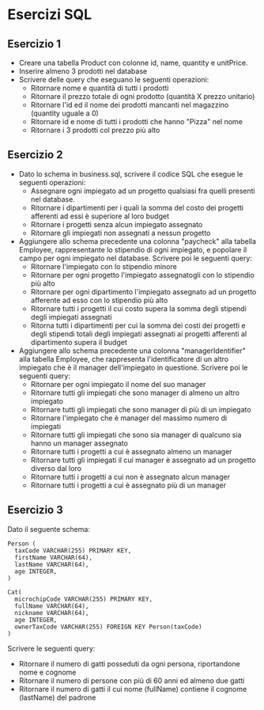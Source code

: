 # Esercizi SQL
## Esercizio 1
- Creare una tabella Product con colonne id, name, quantity e unitPrice.
- Inserire almeno 3 prodotti nel database
- Scrivere delle query che eseguano le seguenti operazioni:
  - Ritornare nome e quantità di tutti i prodotti
  - Ritornare il prezzo totale di ogni prodotto (quantità X prezzo unitario)
  - Ritornare l'id ed il nome dei prodotti mancanti nel magazzino (quantity uguale a 0)
  - Ritornare id e nome di tutti i prodotti che hanno "Pizza" nel nome
  - Ritornare i 3 prodotti col prezzo più alto
 
## Esercizio 2
- Dato lo schema in business.sql, scrivere il codice SQL che esegue le seguenti operazioni:
  - Assegnare ogni impiegato ad un progetto qualsiasi fra quelli presenti nel database.
  - Ritornare i dipartimenti per i quali la somma del costo dei progetti afferenti ad essi è superiore al loro budget
  - Ritornare i progetti senza alcun impiegato assegnato
  - Ritornare gli impiegati non assegnati a nessun progetto
- Aggiungere allo schema precedente una colonna "paycheck" alla tabella Employee, rappresentante lo stipendio di ogni impiegato, e popolare il campo per ogni impiegato nel database. Scrivere poi le seguenti query:
  - Ritornare l'impiegato con lo stipendio minore
  - Ritornare per ogni progetto l'impiegato assegnatogli con lo stipendio più alto
  - Ritornare per ogni dipartimento l'impiegato assegnato ad un progetto afferente ad esso con lo stipendio più alto
  - Ritornare tutti i progetti il cui costo supera la somma degli stipendi degli impiegati assegnati
  - Ritorna tutti i dipartimenti per cui la somma dei costi dei progetti e degli stipendi totali degli impiegati assegnati ai progetti afferenti al dipartimento supera il budget
- Aggiungere allo schema precedente una colonna "managerIdentifier" alla tabella Employee, che rappresenta l'identificatore di un altro impiegato che è il manager dell'impiegato in questione. Scrivere poi le seguenti query:
  - Ritornare per ogni impiegato il nome del suo manager
  - Ritornare tutti gli impiegati che sono manager di almeno un altro impiegato
  - Ritornare tutti gli impiegati che sono manager di più di un impiegato
  - Ritornare l'impiegato che è manager del massimo numero di impiegati
  - Ritornare tutti gli impiegati che sono sia manager di qualcuno sia hanno un manager assegnato
  - Ritornare tutti i progetti a cui è assegnato almeno un manager
  - Ritornare tutti gli impiegati il cui manager è assegnato ad un progetto diverso dal loro
  - Ritornare tutti i progetti a cui non è assegnato alcun manager
  - Ritornare tutti i progetti a cui è assegnato più di un manager
 
## Esercizio 3
Dato il seguente schema:

```
Person (
  taxCode VARCHAR(255) PRIMARY KEY,
  firstName VARCHAR(64),
  lastName VARCHAR(64),
  age INTEGER,
)

Cat(
  microchipCode VARCHAR(255) PRIMARY KEY,
  fullName VARCHAR(64),
  nickname VARCHAR(64),
  age INTEGER,
  ownerTaxCode VARCHAR(255) FOREIGN KEY Person(taxCode)
)
```

Scrivere le seguenti query:
- Ritornare il numero di gatti posseduti da ogni persona, riportandone nome e cognome
- Ritornare il numero di persone con più di 60 anni ed almeno due gatti
- Ritornare il numero di gatti il cui nome (fullName) contiene il cognome (lastName) del padrone

